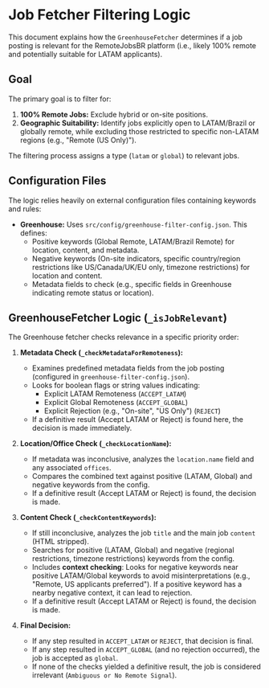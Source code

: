 # Job Fetcher Filtering Logic

This document explains how the `GreenhouseFetcher` determines if a job posting is relevant for the RemoteJobsBR platform (i.e., likely 100% remote and potentially suitable for LATAM applicants).

## Goal

The primary goal is to filter for:
1.  **100% Remote Jobs:** Exclude hybrid or on-site positions.
2.  **Geographic Suitability:** Identify jobs explicitly open to LATAM/Brazil or globally remote, while excluding those restricted to specific non-LATAM regions (e.g., "Remote (US Only)").

The filtering process assigns a type (`latam` or `global`) to relevant jobs.

## Configuration Files

The logic relies heavily on external configuration files containing keywords and rules:

*   **Greenhouse:** Uses `src/config/greenhouse-filter-config.json`. This defines:
    *   Positive keywords (Global Remote, LATAM/Brazil Remote) for location, content, and metadata.
    *   Negative keywords (On-site indicators, specific country/region restrictions like US/Canada/UK/EU only, timezone restrictions) for location and content.
    *   Metadata fields to check (e.g., specific fields in Greenhouse indicating remote status or location).

## GreenhouseFetcher Logic (`_isJobRelevant`)

The Greenhouse fetcher checks relevance in a specific priority order:

1.  **Metadata Check (`_checkMetadataForRemoteness`):**
    *   Examines predefined metadata fields from the job posting (configured in `greenhouse-filter-config.json`).
    *   Looks for boolean flags or string values indicating:
        *   Explicit LATAM Remoteness (`ACCEPT_LATAM`)
        *   Explicit Global Remoteness (`ACCEPT_GLOBAL`)
        *   Explicit Rejection (e.g., "On-site", "US Only") (`REJECT`)
    *   If a definitive result (Accept LATAM or Reject) is found here, the decision is made immediately.

2.  **Location/Office Check (`_checkLocationName`):**
    *   If metadata was inconclusive, analyzes the `location.name` field and any associated `offices`.
    *   Compares the combined text against positive (LATAM, Global) and negative keywords from the config.
    *   If a definitive result (Accept LATAM or Reject) is found, the decision is made.

3.  **Content Check (`_checkContentKeywords`):**
    *   If still inconclusive, analyzes the job `title` and the main job `content` (HTML stripped).
    *   Searches for positive (LATAM, Global) and negative (regional restrictions, timezone restrictions) keywords from the config.
    *   Includes **context checking**: Looks for negative keywords near positive LATAM/Global keywords to avoid misinterpretations (e.g., "Remote, US applicants preferred"). If a positive keyword has a nearby negative context, it can lead to rejection.
    *   If a definitive result (Accept LATAM or Reject) is found, the decision is made.

4.  **Final Decision:**
    *   If any step resulted in `ACCEPT_LATAM` or `REJECT`, that decision is final.
    *   If any step resulted in `ACCEPT_GLOBAL` (and no rejection occurred), the job is accepted as `global`.
    *   If none of the checks yielded a definitive result, the job is considered irrelevant (`Ambiguous or No Remote Signal`). 